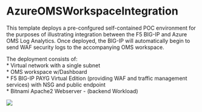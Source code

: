 # AzureOMSWorkspaceIntegration

<p>This template deploys a pre-confgured self-contained POC environment for the purposes of illustrating integration between the F5 BIG-IP and Azure OMS Log Analytics.  Once deployed, the BIG-IP will automatically begin to send WAF security logs to the accompanying OMS workspace.</P>
<P>The deployment consists of: <br> * Virtual network with a single subnet <br> * OMS workspace w/Dashboard<br> * F5 BIG-IP PAYG Virtual Edition (providing WAF and traffic management services) with NSG and public endpoint<br> * Bitnami Apache2 Webserver - (backend Workload)
<br></P><a href="https://portal.azure.com/#create/Microsoft.Template/uri/https%3A%2F%2Fraw.githubusercontent.com%2Fgregcoward%2FAzureOMSWorkspaceIntegration%2Fmaster%2Fazuredeploy.json"><img src="http://azuredeploy.net/deploybutton.png"></a>
